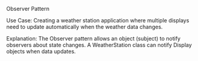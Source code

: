 Observer Pattern

Use Case: Creating a weather station application where multiple displays need to update automatically when the weather data changes.

Explanation: The Observer pattern allows an object (subject) to notify observers about state changes. A WeatherStation class can notify Display objects when data updates.